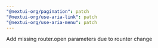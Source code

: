 ```yaml
---
"@nextui-org/pagination": patch
"@nextui-org/use-aria-link": patch
"@nextui-org/use-aria-menu": patch
---
```


Add missing router.open parameters due to rounter change
